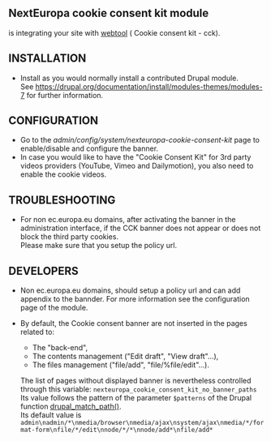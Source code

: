 NextEuropa cookie consent kit module
------------------------------------
is integrating your site with <a href="https://webgate.ec.europa.eu/fpfis/wikis/display/webtools/Cookie+Consent+Kit+V2">webtool</a> (
Cookie consent kit - cck).

INSTALLATION
------------
* Install as you would normally install a contributed Drupal module.<br />
  See https://drupal.org/documentation/install/modules-themes/modules-7
  for further information.

CONFIGURATION
-------------
* Go to the _admin/config/system/nexteuropa-cookie-consent-kit_ page to enable/disable and configure the banner.
* In case you would like to have the "Cookie Consent Kit" for 3rd party videos
providers (YouTube, Vimeo and Dailymotion), you also need to enable the cookie 
videos.

TROUBLESHOOTING
----------------
* For non ec.europa.eu domains, after activating the banner in the administration interface, if the CCK banner 
does not appear or does not block the third party cookies.<br />
Please make sure that you setup the policy url.

DEVELOPERS
----------
* Non ec.europa.eu domains, should setup a policy url and can add appendix to the bannder. 
For more information see the configuration page of the module.

* By default, the Cookie consent banner are not inserted in the pages related to:
  - The "back-end",
  - The contents management ("Edit draft", "View draft"...),
  - The files management ("file/add", "file/%file/edit"...).<br />

  The list of pages without displayed banner is nevertheless controlled through
this variable: `nexteuropa_cookie_consent_kit_no_banner_paths` <br />
Its value follows the pattern of the parameter `$patterns` of the Drupal function
[drupal_match_path()](https://api.drupal.org/api/drupal/includes%21path.inc/function/drupal_match_path/7.x).<br />
Its default value is
`admin\nadmin/*\nmedia/browser\nmedia/ajax\nsystem/ajax\nmedia/*/format-form\nfile/*/edit\nnode/*/*\nnode/add*\nfile/add*`
